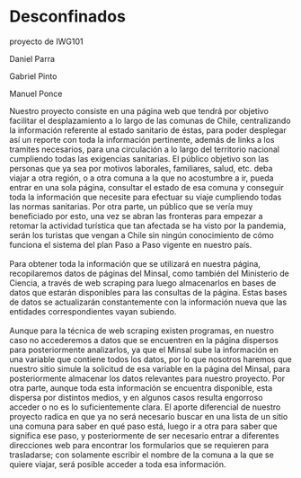 # Desconfinados
proyecto de IWG101

Daniel Parra

Gabriel Pinto

Manuel Ponce

Nuestro proyecto consiste en una página web que tendrá por objetivo facilitar el desplazamiento a lo largo de las comunas de Chile, centralizando la información referente al estado sanitario de éstas, para poder desplegar así un reporte con toda la información pertinente, además de links a los tramites necesarios, para una circulación a lo largo del territorio nacional cumpliendo todas las exigencias sanitarias. El público objetivo son las personas que ya sea por motivos laborales, familiares, salud, etc. deba viajar a otra región, o a otra comuna a la que no acostumbre a ir, pueda entrar en una sola página, consultar el estado de esa comuna y conseguir toda la información que necesite para efectuar su viaje cumpliendo todas las normas sanitarias. Por otra parte, un público que se vería muy beneficiado por esto, una vez se abran las fronteras para empezar a retomar la actividad turística que tan afectada se ha visto por la pandemia, serán los turistas que vengan a Chile sin ningún conocimiento de cómo funciona el sistema del plan Paso a Paso vigente en nuestro país. </br ></br >
Para obtener toda la información que se utilizará en nuestra página, recopilaremos datos de páginas del Minsal, como también del Ministerio de Ciencia, a través de web scraping para luego almacenarlos en bases de datos que estarán disponibles para las consultas de la página. Estas bases de datos se actualizarán constantemente con la información nueva que las entidades correspondientes vayan subiendo.</br ></br >
Aunque para la técnica de web scraping existen programas, en nuestro caso no accederemos a datos que se encuentren en la página dispersos para posteriormente analizarlos, ya que el Minsal sube la información en una variable que contiene todos los datos, por lo que nosotros haremos que nuestro sitio simule la solicitud de esa variable en la página del Minsal, para posteriormente almacenar los datos relevantes para nuestro proyecto. Por otra parte, aunque toda esta información se encuentra disponible, esta dispersa por distintos medios, y en algunos casos resulta engorroso acceder o no es lo suficientemente clara. El aporte diferencial de nuestro proyecto radica en que ya no será necesario buscar en una lista de un sitio una comuna para saber en qué paso está, luego ir a otra para saber que significa ese paso, y posteriormente de ser necesario entrar a diferentes direcciones web para encontrar los formularios que se requieren para trasladarse; con solamente escribir el nombre de la comuna a la que se quiere viajar, será posible acceder a toda esa información.
